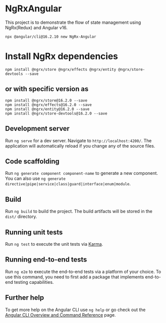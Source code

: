 # NgRxAngular

This project is to demonstrate the flow of state management using NgRx(Redux) and Angular v16.

```
npx @angular/cli@16.2.10 new NgRx-Angular

```

# Install NgRx dependencies

```
npm install @ngrx/store @ngrx/effects @ngrx/entity @ngrx/store-devtools --save

```

## or with specific version as

```
npm install @ngrx/store@16.2.0 --save
npm install @ngrx/effects@16.2.0 --save 
npm install @ngrx/entity@16.2.0 --save
npm install @ngrx/store-devtools@16.2.0 --save

```

## Development server

Run `ng serve` for a dev server. Navigate to `http://localhost:4200/`. The application will automatically reload if you change any of the source files.

## Code scaffolding

Run `ng generate component component-name` to generate a new component. You can also use `ng generate directive|pipe|service|class|guard|interface|enum|module`.

## Build

Run `ng build` to build the project. The build artifacts will be stored in the `dist/` directory.

## Running unit tests

Run `ng test` to execute the unit tests via [Karma](https://karma-runner.github.io).

## Running end-to-end tests

Run `ng e2e` to execute the end-to-end tests via a platform of your choice. To use this command, you need to first add a package that implements end-to-end testing capabilities.

## Further help

To get more help on the Angular CLI use `ng help` or go check out the [Angular CLI Overview and Command Reference](https://angular.io/cli) page.
